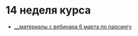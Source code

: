 # 14 неделя курса

- [__материалы с вебинара 6 марта по парсингу](https://github.com/DSFBL/1_python_public/blob/main/lesson_14/class_06-03.ipynb)
